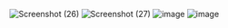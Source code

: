 ![Screenshot (26)](https://github.com/YJSANTY/Adrunio_IoT/assets/115713790/2abc7f98-48f7-4949-9e6f-1c1c4f603a99)
![Screenshot (27)](https://github.com/YJSANTY/Adrunio_IoT/assets/115713790/ac20ae2b-aa58-45d8-9050-1f8ad10d92b7)
![image](https://github.com/YJSANTY/Adrunio_IoT/assets/115713790/c854746d-5d1f-4164-90ec-985b345b9f0b)
![image](https://github.com/YJSANTY/Adrunio_IoT/assets/115713790/9c91f37e-8c2c-4dfc-b699-c61754311815)
